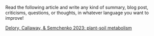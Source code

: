 Read the following article and write any kind of summary, blog post, criticisms, questions, or thoughts, in whatever language you want to improve!

[Delory, Callaway, & Semchenko 2023: plant-soil metabolism](https://doi.org/10.1111/nph.19490)
